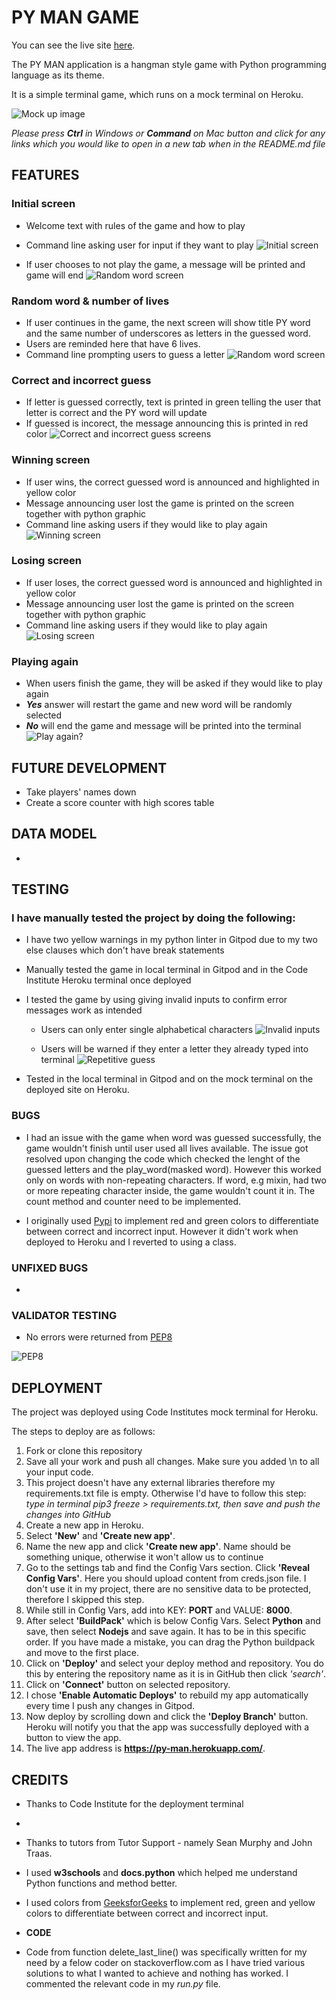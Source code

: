# **PY MAN GAME**

You can see the live site [here](https://py-man.herokuapp.com/).

The PY MAN application is a hangman style game with Python programming language as its theme. 

It is a simple terminal game, which runs on a mock terminal on Heroku.

![Mock up image](assets/images/mockup.JPG)

*Please press **Ctrl** in Windows or **Command** on Mac button and click for any links which you would like to open in a new tab when in the README.md file*

## **FEATURES**
###  **Initial screen**
- Welcome text with rules of the game and how to play
- Command line asking user for input if they want to play
![Initial screen](assets/images/initial_screen.JPG)

- If user chooses to not play the game, a message will be printed and game will end
![Random word screen](assets/images/no_play.JPG)


###  **Random word & number of lives**
- If user continues in the game, the next screen will show title PY word and the same number of underscores as letters in the guessed word.
- Users are reminded here that have 6 lives.
- Command line prompting users to guess a letter
![Random word screen](assets/images/random_word_screen.JPG)

### **Correct and incorrect guess**
- If letter is guessed correctly, text is printed in green telling the user that letter is correct and the PY word will update
- If guessed is incorect, the message announcing this is printed in red color
![Correct and incorrect guess screens](assets/images/correct_incorrect_guesses.JPG)

### **Winning screen**
- If user wins, the correct guessed word is announced and highlighted in yellow color
- Message announcing user lost the game is printed on the screen together with python graphic
- Command line asking users if they would like to play again
![Winning screen](assets/images/winning_screen.JPG)

### **Losing screen**
- If user loses, the correct guessed word is announced and highlighted in yellow color
- Message announcing user lost the game is printed on the screen together with python graphic
- Command line asking users if they would like to play again
![Losing screen](assets/images/losing_screen.JPG)

### **Playing again**
- When users finish the game, they will be asked if they would like to play again
- ***Yes*** answer will restart the game and new word will be randomly selected
- ***No*** will end the game and message will be printed into the terminal
![Play again?](assets/images/play_again_no.JPG)

## **FUTURE DEVELOPMENT**
- Take players' names down
- Create a score counter with high scores table

## **DATA MODEL**
- 

## **TESTING**

### I have manually tested the project by doing the following:

- I have two yellow warnings in my python linter in Gitpod due to my two else clauses which don't have break statements
- Manually tested the game in local terminal in Gitpod and in the Code Institute Heroku terminal once deployed
- I tested the game by using giving invalid inputs to confirm error messages work as intended
    - Users can only enter single alphabetical characters
    ![Invalid inputs](assets/images/invalid_input.JPG)

    - Users will be warned if they enter a letter they already typed into terminal
    ![Repetitive guess](assets/images/repetitive_guess.JPG)


- Tested in the local terminal in Gitpod and on the mock terminal on the deployed site on Heroku.


### **BUGS**

-   I had an issue with the game when word was guessed successfully, the game wouldn't finish until user used all lives available. The issue got resolved upon changing the code which checked the lenght of the guessed letters and the play_word(masked word). However this worked only on words with non-repeating characters. If word, e.g mixin, had two or more repeating character inside, the game wouldn't count it in. The count method and counter need to be implemented. 

- I originally used [Pypi](https://pypi.org/project/colorama/) to implement red and green colors to differentiate between correct and incorrect input. However it didn't work when deployed to Heroku and I reverted to using a class. 

### **UNFIXED BUGS**
-   

### VALIDATOR TESTING
- No errors were returned from [PEP8](http://pep8online.com/)

![PEP8](assets/images/PEP8_linter.JPG)

## **DEPLOYMENT**

The project was deployed using Code Institutes mock terminal for Heroku.

The steps to deploy are as follows:
1. Fork or clone this repository
2. Save all your work and push all changes. Make sure you added \n to all your input code.
3. This project doesn't have any external libraries therefore my requirements.txt file is empty. Otherwise I'd have to follow this step: 
    *type in terminal pip3 freeze > requirements.txt, then save and push the changes into GitHub*
4. Create a new app in Heroku.
5. Select **'New'** and **'Create new app'**.
6. Name the new app and click **'Create new app'**. Name should be something unique, otherwise it won't allow us to continue
7. Go to the settings tab and find the Config Vars section. Click **'Reveal Config Vars'**. Here you should upload content from creds.json file. I don't use it in my project, there are no sensitive data to be protected, therefore I skipped this step.
8. While still in Config Vars, add into KEY: **PORT** and VALUE: **8000**. 
9. After select **'BuildPack'** which is below Config Vars. Select **Python** and save, then select **Nodejs** and save again. It has to be in this specific order. If you have made a mistake, you can drag the Python buildpack and move to the first place. 
10. Click on **'Deploy'** and select your deploy method and repository. You do this by entering the repository name as it is in GitHub then click *'search'*.
11. Click on **'Connect'** button on selected repository.
12. I chose **'Enable Automatic Deploys'** to rebuild my app automatically every time I push any changes in Gitpod.
13. Now deploy by scrolling down and click the **'Deploy Branch'** button. Heroku will notify you that the app was successfully deployed with a button to view the app.
14. The live app address is **https://py-man.herokuapp.com/**.


## **CREDITS**
- Thanks to Code Institute for the deployment terminal
- 
- Thanks to tutors from Tutor Support - namely Sean Murphy and John Traas.

- I used **w3schools** and **docs.python** which helped me understand Python functions and method better. 

- I used colors from [GeeksforGeeks](https://www.geeksforgeeks.org/print-colors-python-terminal/) to implement red, green and yellow colors to differentiate between correct and incorrect input. 

- **CODE**

- Code from function delete_last_line() was specifically written for my need by a felow coder on stackoverflow.com as I have tried various solutions to what I wanted to achieve and nothing has worked. I commented the relevant code in my *run.py* file.
 